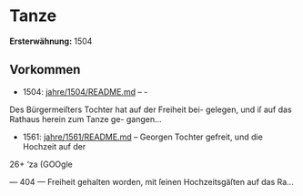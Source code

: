 # Tanze

**Ersterwähnung:** 1504

## Vorkommen
- 1504: [jahre/1504/README.md](../jahre/1504/README.md) – -

Des Bürgermeiſters Tochter hat auf der Freiheit bei-
gelegen, und iſ auf das Rathaus herein zum Tanze ge-
gangen...
- 1561: [jahre/1561/README.md](../jahre/1561/README.md) – Georgen Tochter gefreit, und die Hochzeit auf der

26+
‘za (GOOgle


— 404 —
Freiheit gehalten worden, mit ſeinen Hochzeitsgäſten auf
das Ra...
